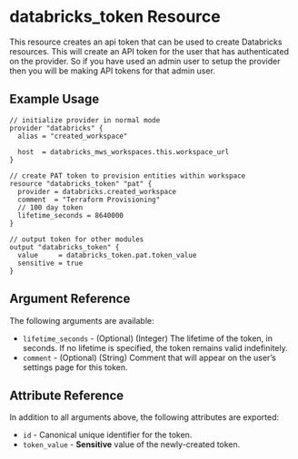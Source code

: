 # databricks_token Resource

This resource creates an api token that can be used to create Databricks resources. This will create an API token for the user that has authenticated on the provider. So if you have used an admin user to setup the provider then you will be making API tokens for that admin user. 

## Example Usage

```hcl
// initialize provider in normal mode
provider "databricks" {
  alias = "created_workspace" 
  
  host  = databricks_mws_workspaces.this.workspace_url
}

// create PAT token to provision entities within workspace
resource "databricks_token" "pat" {
  provider = databricks.created_workspace
  comment  = "Terraform Provisioning"
  // 100 day token
  lifetime_seconds = 8640000
}

// output token for other modules
output "databricks_token" {
  value     = databricks_token.pat.token_value
  sensitive = true
}
```

## Argument Reference

The following arguments are available:

* `lifetime_seconds` - (Optional) (Integer) The lifetime of the token, in seconds. If no lifetime is specified, the token remains valid indefinitely.
* `comment` - (Optional) (String) Comment that will appear on the user’s settings page for this token.

## Attribute Reference

In addition to all arguments above, the following attributes are exported:

* `id` - Canonical unique identifier for the token.
* `token_value` - **Sensitive** value of the newly-created token.